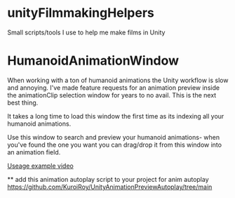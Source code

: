 # unityFilmmakingHelpers
Small scripts/tools I use to help me make films in Unity

# HumanoidAnimationWindow

When working with a ton of humanoid animations the Unity workflow is slow and annoying. I've made feature requests for an animation
preview inside the animationClip selection window for years to no avail. This is the next best thing.

It takes a long time to load this window the first time as its indexing all your humanoid animations.

Use this window to search and preview your humanoid animations- when you've found the one you want you can drag/drop it from this
window into an animation field.

[Useage example video](https://capture.dropbox.com/cMXIOgomEUaZFGPj)

** add this animation autoplay script to your project for anim autoplay https://github.com/KuroiRoy/UnityAnimationPreviewAutoplay/tree/main
